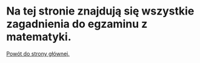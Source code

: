 # Na tej stronie znajdują się wszystkie zagadnienia do egzaminu z matematyki.
[Powót do strony głównej.](index.md)
